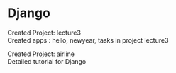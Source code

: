# Django

Created Project: lecture3                                      
Created apps : hello, newyear, tasks in project lecture3


Created Project: airline                           
Detailed tutorial for Django
